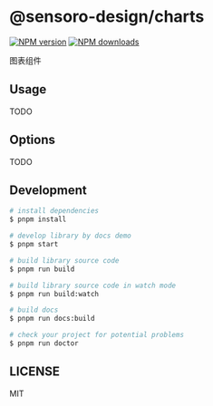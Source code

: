 # @sensoro-design/charts

[![NPM version](https://img.shields.io/npm/v/@sensoro-design/charts.svg?style=flat)](https://npmjs.org/package/@sensoro-design/charts)
[![NPM downloads](http://img.shields.io/npm/dm/@sensoro-design/charts.svg?style=flat)](https://npmjs.org/package/@sensoro-design/charts)

图表组件

## Usage

TODO

## Options

TODO

## Development

```bash
# install dependencies
$ pnpm install

# develop library by docs demo
$ pnpm start

# build library source code
$ pnpm run build

# build library source code in watch mode
$ pnpm run build:watch

# build docs
$ pnpm run docs:build

# check your project for potential problems
$ pnpm run doctor
```

## LICENSE

MIT
